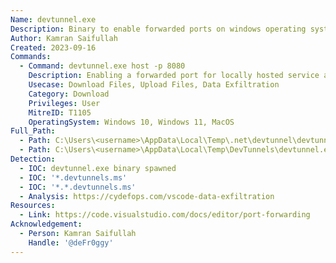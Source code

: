 ```yaml
---
Name: devtunnel.exe
Description: Binary to enable forwarded ports on windows operating systems.
Author: Kamran Saifullah
Created: 2023-09-16
Commands:
  - Command: devtunnel.exe host -p 8080
    Description: Enabling a forwarded port for locally hosted service at port 8080 to be exposed on the internet.
    Usecase: Download Files, Upload Files, Data Exfiltration
    Category: Download
    Privileges: User
    MitreID: T1105
    OperatingSystem: Windows 10, Windows 11, MacOS
Full_Path:
  - Path: C:\Users\<username>\AppData\Local\Temp\.net\devtunnel\devtunnel.exe
  - Path: C:\Users\<username>\AppData\Local\Temp\DevTunnels\devtunnel.exe
Detection:
  - IOC: devtunnel.exe binary spawned
  - IOC: '*.devtunnels.ms'
  - IOC: '*.*.devtunnels.ms'
  - Analysis: https://cydefops.com/vscode-data-exfiltration
Resources:
  - Link: https://code.visualstudio.com/docs/editor/port-forwarding
Acknowledgement:
  - Person: Kamran Saifullah
    Handle: '@deFr0ggy'
---
```

